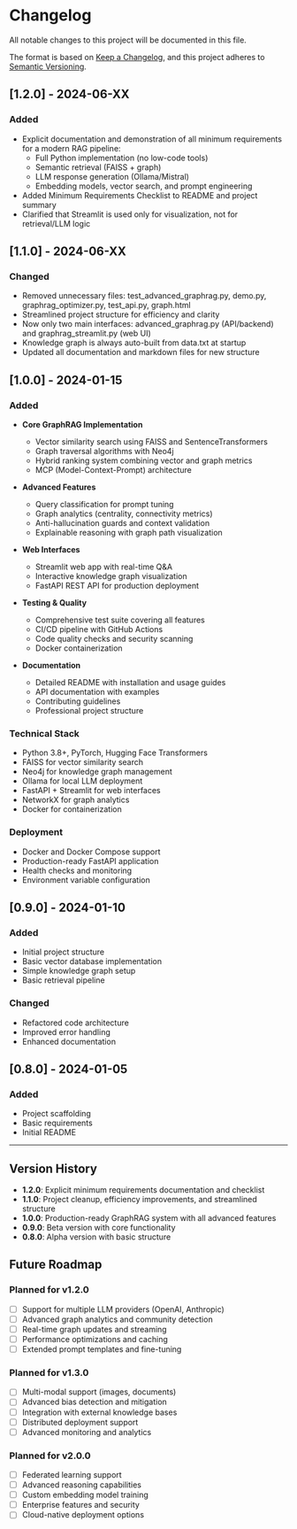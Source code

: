 # Changelog

All notable changes to this project will be documented in this file.

The format is based on [Keep a Changelog](https://keepachangelog.com/en/1.0.0/),
and this project adheres to [Semantic Versioning](https://semver.org/spec/v2.0.0.html).

## [1.2.0] - 2024-06-XX

### Added
- Explicit documentation and demonstration of all minimum requirements for a modern RAG pipeline:
  - Full Python implementation (no low-code tools)
  - Semantic retrieval (FAISS + graph)
  - LLM response generation (Ollama/Mistral)
  - Embedding models, vector search, and prompt engineering
- Added Minimum Requirements Checklist to README and project summary
- Clarified that Streamlit is used only for visualization, not for retrieval/LLM logic

## [1.1.0] - 2024-06-XX

### Changed
- Removed unnecessary files: test_advanced_graphrag.py, demo.py, graphrag_optimizer.py, test_api.py, graph.html
- Streamlined project structure for efficiency and clarity
- Now only two main interfaces: advanced_graphrag.py (API/backend) and graphrag_streamlit.py (web UI)
- Knowledge graph is always auto-built from data.txt at startup
- Updated all documentation and markdown files for new structure

## [1.0.0] - 2024-01-15

### Added
- **Core GraphRAG Implementation**
  - Vector similarity search using FAISS and SentenceTransformers
  - Graph traversal algorithms with Neo4j
  - Hybrid ranking system combining vector and graph metrics
  - MCP (Model-Context-Prompt) architecture

- **Advanced Features**
  - Query classification for prompt tuning
  - Graph analytics (centrality, connectivity metrics)
  - Anti-hallucination guards and context validation
  - Explainable reasoning with graph path visualization

- **Web Interfaces**
  - Streamlit web app with real-time Q&A
  - Interactive knowledge graph visualization
  - FastAPI REST API for production deployment

- **Testing & Quality**
  - Comprehensive test suite covering all features
  - CI/CD pipeline with GitHub Actions
  - Code quality checks and security scanning
  - Docker containerization

- **Documentation**
  - Detailed README with installation and usage guides
  - API documentation with examples
  - Contributing guidelines
  - Professional project structure

### Technical Stack
- Python 3.8+, PyTorch, Hugging Face Transformers
- FAISS for vector similarity search
- Neo4j for knowledge graph management
- Ollama for local LLM deployment
- FastAPI + Streamlit for web interfaces
- NetworkX for graph analytics
- Docker for containerization

### Deployment
- Docker and Docker Compose support
- Production-ready FastAPI application
- Health checks and monitoring
- Environment variable configuration

## [0.9.0] - 2024-01-10

### Added
- Initial project structure
- Basic vector database implementation
- Simple knowledge graph setup
- Basic retrieval pipeline

### Changed
- Refactored code architecture
- Improved error handling
- Enhanced documentation

## [0.8.0] - 2024-01-05

### Added
- Project scaffolding
- Basic requirements
- Initial README

---

## Version History

- **1.2.0**: Explicit minimum requirements documentation and checklist
- **1.1.0**: Project cleanup, efficiency improvements, and streamlined structure
- **1.0.0**: Production-ready GraphRAG system with all advanced features
- **0.9.0**: Beta version with core functionality
- **0.8.0**: Alpha version with basic structure

## Future Roadmap

### Planned for v1.2.0
- [ ] Support for multiple LLM providers (OpenAI, Anthropic)
- [ ] Advanced graph analytics and community detection
- [ ] Real-time graph updates and streaming
- [ ] Performance optimizations and caching
- [ ] Extended prompt templates and fine-tuning

### Planned for v1.3.0
- [ ] Multi-modal support (images, documents)
- [ ] Advanced bias detection and mitigation
- [ ] Integration with external knowledge bases
- [ ] Distributed deployment support
- [ ] Advanced monitoring and analytics

### Planned for v2.0.0
- [ ] Federated learning support
- [ ] Advanced reasoning capabilities
- [ ] Custom embedding model training
- [ ] Enterprise features and security
- [ ] Cloud-native deployment options 